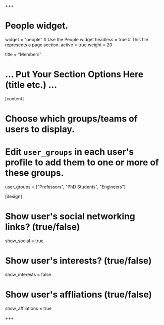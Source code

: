 +++
# People widget.
widget = "people"  # Use the People widget
headless = true  # This file represents a page section.
active = true
weight = 20

title = "Members"

# ... Put Your Section Options Here (title etc.) ...

[content]
  # Choose which groups/teams of users to display.
  #   Edit `user_groups` in each user's profile to add them to one or more of these groups.
  user_groups = ["Professors",
                 "PhD Students",
                 "Engineers"]

[design]
  # Show user's social networking links? (true/false)
  show_social = true

  # Show user's interests? (true/false)
  show_interests = false
  
  # Show user's affliations (true/false)
  show_affliations = true
  
+++